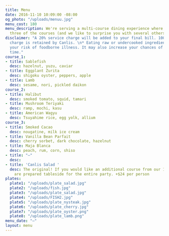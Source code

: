 ```yaml
---
title: Menu
date: 2016-11-10 10:09:00 -08:00
og_photo: "/uploads/menuu.jpg"
menu_cost: 180
menu_description: We're serving a multi-course dining experience where you choose
  three of the courses (and we like to surprise you with several others).
disclaimer: "A 20% service charge will be added to your final bill. 100% of this service
  charge is retained by Canlis. \n* Eating raw or undercooked ingredients can increase
  your risk of foodborne illness. It may also increase your chances of having a great
  time."
course_1:
- title: Sablefish
  desc: hazelnut, yuzu, caviar
- title: Eggplant Zurita
  desc: shigoku oyster, peppers, apple
- title: Lamb
  desc: sesame, nori, pickled daikon
course_2:
- title: Halibut
  desc: smoked tomato, squid, tamari
- title: Mushroom Teriyaki
  desc: ramp, mochi, kasu
- title: American Wagyu
  desc: Tsuyahime rice, egg yolk, allium
course_3:
- title: Smoked Cacao
  desc: nougatine, milk ice cream
- title: Vanilla Bean Parfait
  desc: cherry sorbet, dark chocolate, hazelnut
- title: Maja Blanca
  desc: peach, rum, corn, shiso
- title: "—"
  desc: 
- title: 'Canlis Salad '
  desc: The original! If you would like an additional course from our 1950 menu, these
    are prepared tableside for the entire party. +$24 per person
plates:
  plate1: "/uploads/plate_salad.jpg"
  plate2: "/uploads/fish.jpg"
  plate3: "/uploads/plate_salad.jpg"
  plate4: "/uploads/FISH2.jpg"
  plate5: "/uploads/plate_nysteak.jpg"
  plate6: "/uploads/plate_cherry.jpg"
  plate7: "/uploads/plate_oyster.png"
  plate8: "/uploads/plate_lamb.png"
menu_date: "—"
layout: menu
---
```


